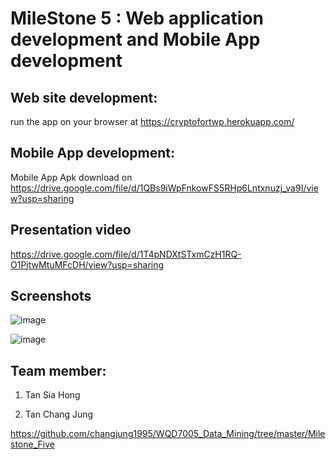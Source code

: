 
# MileStone 5 : Web application development and Mobile App development


## Web site development:

 run the app on your browser at https://cryptofortwp.herokuapp.com/


## Mobile App development:
Mobile App Apk download on https://drive.google.com/file/d/1QBs9iWpFnkowFS5RHp6Lntxnuzj_va9I/view?usp=sharing


## Presentation video
https://drive.google.com/file/d/1T4pNDXtSTxmCzH1RQ-O1PjtwMtuMFcDH/view?usp=sharing


## Screenshots
![image](https://user-images.githubusercontent.com/43994669/85022897-83137780-b1a6-11ea-93de-398a8bd54eee.png)

![image](https://user-images.githubusercontent.com/43994669/85023006-b81fca00-b1a6-11ea-8738-1422ba7b75c9.png)




## Team member:
1. Tan Sia Hong

2. Tan Chang Jung

https://github.com/changjung1995/WQD7005_Data_Mining/tree/master/Milestone_Five
